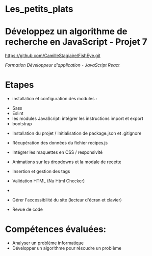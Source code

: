 # Les_petits_plats

# Développez un algorithme de recherche en JavaScript - Projet 7
https://github.com/CamilleStagiaire/FishEye.git

*Formation Développeur d'application - JavaScript React*

# Etapes
* installation et configuration des modules :
- Sass
- Eslint
- les modules JavaScript: intégrer les instructions import et export
- bootstrap

* Installation du projet / Initialisation de package.json et .gitignore

* Récupération des données du fichier recipes.js

* Intégrer les maquettes en CSS / responsivité

* Animations sur les dropdowns et la modale de recette

* Insertion et gestion des tags

* Validation HTML (Nu Html Checker)

*

* Gérer l'accessibilité du site (lecteur d'écran et clavier)

* Revue de code

# Compétences évaluées:

- Analyser un problème informatique
- Développer un algorithme pour résoudre un problème